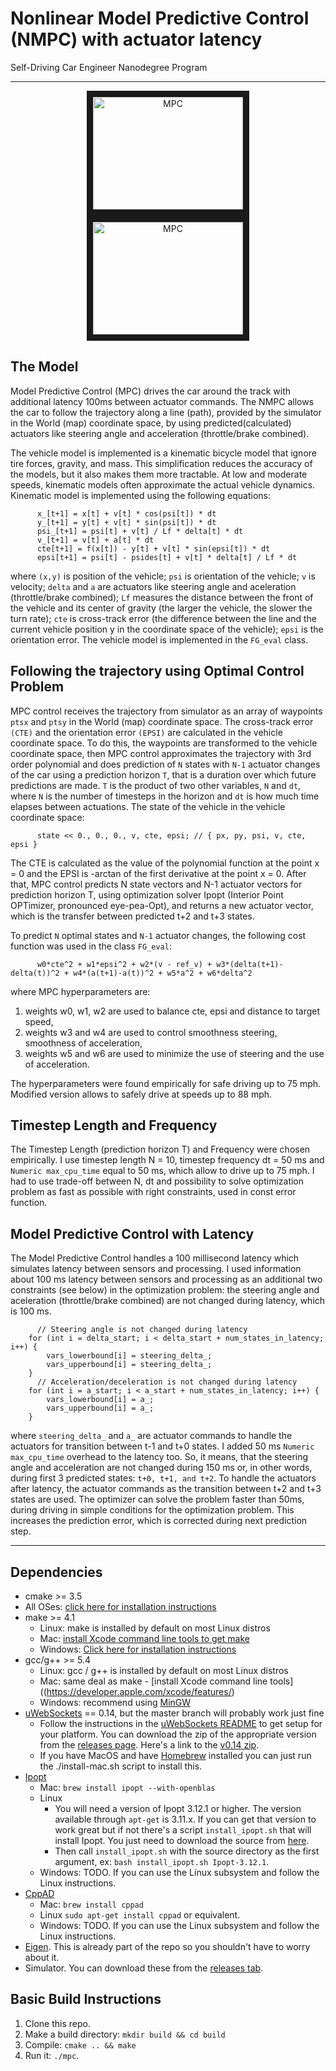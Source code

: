 # Nonlinear Model Predictive Control (NMPC) with actuator latency
Self-Driving Car Engineer Nanodegree Program

---

<p align="center">
<a href="https://youtu.be/Lt_U4s4aZgk" target="_blank"><img src="http://img.youtube.com/vi/Lt_U4s4aZgk/0.jpg" 
alt="MPC" width="240" height="180" border="10" /></a>
<a href="https://youtu.be/PglODSEn16A" target="_blank"><img src="http://img.youtube.com/vi/PglODSEn16A/0.jpg" 
alt="MPC" width="240" height="180" border="10" /></a>
</p>

## The Model

Model Predictive Control (MPC) drives the car around the track with additional latency 100ms between actuator commands. The NMPC allows the car to follow the trajectory along a line (path), provided by the simulator in the World (map) coordinate space, by using predicted(calculated) actuators like steering angle and acceleration (throttle/brake combined).

The vehicle model is implemented is a kinematic bicycle model that ignore tire forces, gravity, and mass. This simplification reduces the accuracy of the models, but it also makes them more tractable. At low and moderate speeds, kinematic models often approximate the actual vehicle dynamics. Kinematic model is implemented using the following equations:
```
      x_[t+1] = x[t] + v[t] * cos(psi[t]) * dt
      y_[t+1] = y[t] + v[t] * sin(psi[t]) * dt
      psi_[t+1] = psi[t] + v[t] / Lf * delta[t] * dt
      v_[t+1] = v[t] + a[t] * dt
      cte[t+1] = f(x[t]) - y[t] + v[t] * sin(epsi[t]) * dt
      epsi[t+1] = psi[t] - psides[t] + v[t] * delta[t] / Lf * dt
```   
where `(x,y)` is position of the vehicle; `psi` is orientation of the vehicle; `v` is velocity; `delta` and `a` are actuators like steering angle and aceleration (throttle/brake combined); `Lf` measures the distance between the front of the vehicle and its center of gravity (the larger the vehicle, the slower the turn rate); `cte` is  cross-track error (the difference between the line and the current vehicle position y in the coordinate space of the vehicle); `epsi` is the orientation error. The vehicle model is implemented in the `FG_eval` class.

## Following the trajectory using Optimal Control Problem

MPC control receives the trajectory from simulator as an array of waypoints `ptsx` and `ptsy` in the World (map) coordinate space. The cross-track error `(CTE)` and the orientation error `(EPSI)` are calculated in the vehicle coordinate space. To do this, the waypoints are transformed to the vehicle coordinate space, then MPC control approximates the trajectory with 3rd order polynomial and does prediction of `N` states with `N-1` actuator changes of the car using a prediction horizon `T`, that is a duration over which future predictions are made. `T` is the product of two other variables, `N` and `dt`, where `N` is the number of timesteps in the horizon and `dt` is how much time elapses between actuations. The state of the vehicle in the vehicle coordinate space:
```
      state << 0., 0., 0., v, cte, epsi; // { px, py, psi, v, cte, epsi }
```
The CTE is calculated as the value of the polynomial function at the point x = 0 and the EPSI is -arctan of the first derivative at the point x = 0. After that, MPC control predicts N state vectors and N-1 actuator vectors for prediction horizon T, using optimization solver Ipopt (Interior Point OPTimizer, pronounced eye-pea-Opt), and returns a new actuator vector, which is the transfer between predicted t+2 and t+3 states.

To predict `N` optimal states and `N-1` actuator changes, the following cost function was used in the class `FG_eval`:
```
      w0*cte^2 + w1*epsi^2 + w2*(v - ref_v) + w3*(delta(t+1)-delta(t))^2 + w4*(a(t+1)-a(t))^2 + w5*a^2 + w6*delta^2
```
where MPC hyperparameters are:
  1) weights w0, w1, w2 are used to balance cte, epsi and distance to target speed,
  2) weights w3 and w4 are used to control smoothness steering, smoothness of acceleration,
  3) weights w5 and w6 are used to minimize the use of steering and the use of acceleration.

The hyperparameters were found empirically for safe driving up to 75 mph. Modified version allows to safely drive at speeds up to 88 mph.

## Timestep Length and Frequency

The Timestep Length (prediction horizon T) and Frequency were chosen empirically. I use timestep length N = 10, timestep frequency dt = 50 ms and `Numeric max_cpu_time` equal to 50 ms, which allow to drive up to 75 mph. I had to use trade-off between N, dt and possibility to solve optimization problem as fast as possible with right constraints, used in const error function. 

## Model Predictive Control with Latency

The Model Predictive Control handles a 100 millisecond latency which simulates latency between sensors and processing. I used information about 100 ms latency between sensors and processing as an additional two constraints (see below) in the optimization problem: the steering angle and aceleration (throttle/brake combined) are not changed during latency, which is 100 ms.
```
      // Steering angle is not changed during latency
	for (int i = delta_start; i < delta_start + num_states_in_latency; i++) {
		vars_lowerbound[i] = steering_delta_;
		vars_upperbound[i] = steering_delta_;
	}
      // Acceleration/deceleration is not changed during latency 
	for (int i = a_start; i < a_start + num_states_in_latency; i++) {
		vars_lowerbound[i] = a_;
		vars_upperbound[i] = a_;
	}      
```
where `steering_delta_` and `a_` are actuator commands to handle the actuators for transition between t-1 and t+0 states.
I added 50 ms `Numeric max_cpu_time` overhead to the latency too. So, it means, that the steering angle and acceleration are not changed during 150 ms or, in other words, during first 3 predicted states: `t+0, t+1, and t+2`. To handle the actuators after latency, the actuator commands as the transition between t+2 and t+3 states are used. The optimizer can solve the problem faster than 50ms, during driving in simple conditions for the optimization problem. This increases the prediction error, which is corrected during next prediction step.

---
## Dependencies

* cmake >= 3.5
 * All OSes: [click here for installation instructions](https://cmake.org/install/)
* make >= 4.1
  * Linux: make is installed by default on most Linux distros
  * Mac: [install Xcode command line tools to get make](https://developer.apple.com/xcode/features/)
  * Windows: [Click here for installation instructions](http://gnuwin32.sourceforge.net/packages/make.htm)
* gcc/g++ >= 5.4
  * Linux: gcc / g++ is installed by default on most Linux distros
  * Mac: same deal as make - [install Xcode command line tools]((https://developer.apple.com/xcode/features/)
  * Windows: recommend using [MinGW](http://www.mingw.org/)
* [uWebSockets](https://github.com/uWebSockets/uWebSockets) == 0.14, but the master branch will probably work just fine
  * Follow the instructions in the [uWebSockets README](https://github.com/uWebSockets/uWebSockets/blob/master/README.md) to get setup for your platform. You can download the zip of the appropriate version from the [releases page](https://github.com/uWebSockets/uWebSockets/releases). Here's a link to the [v0.14 zip](https://github.com/uWebSockets/uWebSockets/archive/v0.14.0.zip).
  * If you have MacOS and have [Homebrew](https://brew.sh/) installed you can just run the ./install-mac.sh script to install this.
* [Ipopt](https://projects.coin-or.org/Ipopt)
  * Mac: `brew install ipopt --with-openblas`
  * Linux
    * You will need a version of Ipopt 3.12.1 or higher. The version available through `apt-get` is 3.11.x. If you can get that version to work great but if not there's a script `install_ipopt.sh` that will install Ipopt. You just need to download the source from [here](https://github.com/coin-or/Ipopt/releases).
    * Then call `install_ipopt.sh` with the source directory as the first argument, ex: `bash install_ipopt.sh Ipopt-3.12.1`. 
  * Windows: TODO. If you can use the Linux subsystem and follow the Linux instructions.
* [CppAD](https://www.coin-or.org/CppAD/)
  * Mac: `brew install cppad`
  * Linux `sudo apt-get install cppad` or equivalent.
  * Windows: TODO. If you can use the Linux subsystem and follow the Linux instructions.
* [Eigen](http://eigen.tuxfamily.org/index.php?title=Main_Page). This is already part of the repo so you shouldn't have to worry about it.
* Simulator. You can download these from the [releases tab](https://github.com/udacity/CarND-MPC-Project/releases).



## Basic Build Instructions


1. Clone this repo.
2. Make a build directory: `mkdir build && cd build`
3. Compile: `cmake .. && make`
4. Run it: `./mpc`.
